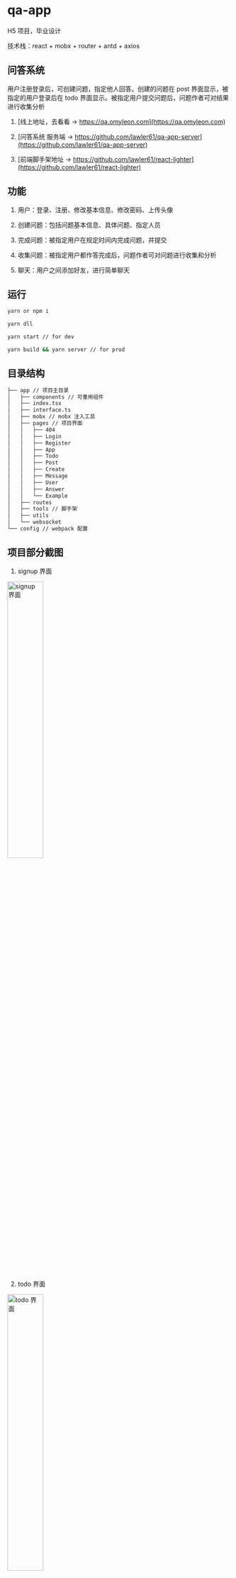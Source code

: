 # qa-app

H5 项目，毕业设计

技术栈：react + mobx + router + antd + axios

## 问答系统

用户注册登录后，可创建问题，指定他人回答。创建的问题在 post 界面显示，被指定的用户登录后在 todo 界面显示。被指定用户提交问题后，问题作者可对结果进行收集分析

1. [线上地址，去看看 -> https://qa.omyleon.com](https://qa.omyleon.com)

2. [问答系统 服务端 -> https://github.com/lawler61/qa-app-server](https://github.com/lawler61/qa-app-server)

3. [前端脚手架地址 -> https://github.com/lawler61/react-lighter](https://github.com/lawler61/react-lighter)

## 功能

1. 用户：登录、注册、修改基本信息、修改密码、上传头像

2. 创建问题：包括问题基本信息、具体问题、指定人员

3. 完成问题：被指定用户在规定时间内完成问题，并提交

4. 收集问题：被指定用户都作答完成后，问题作者可对问题进行收集和分析

5. 聊天：用户之间添加好友，进行简单聊天

## 运行

```bash
yarn or npm i

yarn dll

yarn start // for dev

yarn build && yarn server // for prod
```

## 目录结构

```markdown
├── app // 项目主目录
│   ├── components // 可重用组件
│   ├── index.tsx
│   ├── interface.ts
│   ├── mobx // mobx 注入工具
│   ├── pages // 项目界面
│   │   ├── 404
│   │   ├── Login
│   │   ├── Register
│   │   ├── App
│   │   ├── Todo
│   │   ├── Post
│   │   ├── Create
│   │   ├── Message
│   │   ├── User
│   │   ├── Answer
│   │   └── Example
│   ├── routes
│   ├── tools // 脚手架
│   ├── utils
│   └── websocket
└── config // webpack 配置
```

## 项目部分截图

1. signup 界面

<img src="./images/2.signup.png" width="40%" alt="signup 界面">

2. todo 界面

<img src="./images/3.todo.png" width="40%" alt="todo 界面">

3. create 界面1

<img src="./images/5.create.png" width="40%" alt="create 界面1">

4. create 界面2

<img src="./images/6.create2.png" width="40%" alt="create 界面2">

5. answer 界面

<img src="./images/7.answer.png" width="40%" alt="answer 界面">

6. chat 界面

<img src="./images/8.chat.png" width="40%" alt="chat 界面">

7. user 界面

<img src="./images/9.user.png" width="40%" alt="user 界面">

## 感谢

1. 项目所使用库的贡献者们

2. [kuitos 的 ts-plugin-mmlpx 插件](https://github.com/mmlpxjs/ts-plugin-mmlpx)

3. [luruozhou 的 mobx 项目最佳实践](https://github.com/luruozhou/mobx-example)

4. [zhaotoday 的 axios 封装](https://github.com/zhaotoday/rest)

5. [yapi 平台](https://github.com/YMFE/yapi)
